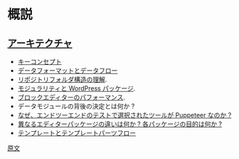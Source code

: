 <!-- 
# Explanations
 -->
# 概説

<!-- 
## [Architecture](/docs/explanations/architecture/README.md)
 -->
## [アーキテクチャ](https://ja.wordpress.org/team/handbook/block-editor/explanations/architecture/)

<!-- 
-   [Key Concepts](/docs/explanations/architecture/key-concepts.md)
-   [Data Format And Data Flow](/docs/explanations/architecture/data-flow.md)
-   [Modularity and WordPress Packages](/docs/explanations/architecture/modularity.md).
-   [Block Editor Performance](/docs/explanations/architecture/performance.md).
-   What are the decision decisions behind the Data Module?
-   [Why is Puppeteer the tool of choice for end-to-end tests?](/docs/explanations/architecture/automated-testing.md)
-   [What’s the difference between the different editor packages? What’s the purpose of each package?](/docs/explanations/architecture/modularity.md#whats-the-difference-between-the-different-editor-packages-whats-the-purpose-of-each-package)
-   [Template and template parts flows](/docs/explanations/architecture/full-site-editing-templates.md)
 -->
- [キーコンセプト](https://ja.wordpress.org/team/handbook/block-editor/explanations/architecture/key-concepts/)
- [データフォーマットとデータフロー](https://ja.wordpress.org/team/handbook/block-editor/explanations/architecture/data-flow/)
- [リポジトリフォルダ構造の理解](https://ja.wordpress.org/team/handbook/block-editor/explanations/architecture/folder-structure/).
- [モジュラリティと WordPress パッケージ](https://ja.wordpress.org/team/handbook/block-editor/explanations/architecture/modularity).
- [ブロックエディターのパフォーマンス](https://ja.wordpress.org/team/handbook/block-editor/explanations/architecture/performance).
- データモジュールの背後の決定とは何か ?
- [なぜ、エンドツーエンドのテストで選択されたツールが Puppeteer なのか ?](https://ja.wordpress.org/team/handbook/block-editor/explanations/architecture/automated-testing)
- [異なるエディターパッケージの違いは何か ? 各パッケージの目的は何か ?](https://ja.wordpress.org/team/handbook/block-editor/explanations/architecture/modularity#whats-the-difference-between-the-different-editor-packages-whats-the-purpose-of-each-package)
- [テンプレートとテンプレートパーツフロー](https://ja.wordpress.org/team/handbook/block-editor/explanations/architecture/full-site-editing-templates/)

[原文](https://github.com/WordPress/gutenberg/blob/trunk/docs/explanations/README.md)
